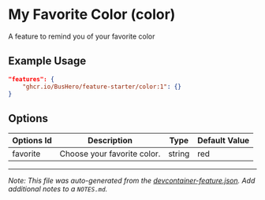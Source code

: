 
# My Favorite Color (color)

A feature to remind you of your favorite color

## Example Usage

```json
"features": {
    "ghcr.io/BusHero/feature-starter/color:1": {}
}
```

## Options

| Options Id | Description | Type | Default Value |
|-----|-----|-----|-----|
| favorite | Choose your favorite color. | string | red |



---

_Note: This file was auto-generated from the [devcontainer-feature.json](https://github.com/BusHero/feature-starter/blob/main/src/color/devcontainer-feature.json).  Add additional notes to a `NOTES.md`._
